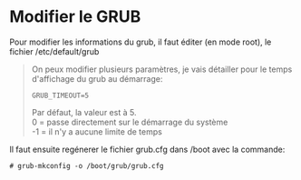 # Modifier le GRUB

Pour modifier les informations du grub, il faut éditer (en mode root), le fichier /etc/default/grub

> On peux modifier plusieurs paramètres, je vais détailler pour le temps d'affichage du grub au démarrage:  
> ```
> GRUB_TIMEOUT=5
> ```
> Par défaut, la valeur est à 5.  
> 0 = passe directement sur le démarrage du système  
> -1 = il n'y a aucune limite de temps  

Il faut ensuite regénerer le fichier grub.cfg dans /boot avec la commande:
```
# grub-mkconfig -o /boot/grub/grub.cfg
```